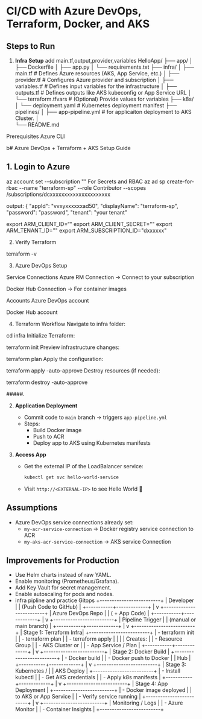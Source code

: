 # CI/CD with Azure DevOps, Terraform, Docker, and AKS

## Steps to Run

1. **Infra Setup**
   add  main.tf,output,provider,variables
HelloApp/
├── app/
│   ├── Dockerfile
│   ├── app.py
│   └── requirements.txt
├── infra/
│   ├── main.tf           # Defines Azure resources (AKS, App Service, etc.)
│   ├── provider.tf       # Configures Azure provider and subscription
│   ├── variables.tf      # Defines input variables for the infrastructure
│   ├── outputs.tf        # Defines outputs like AKS kubeconfig or App Service URL
│   └── terraform.tfvars  # (Optional) Provide values for variables
├── k8s/
│   └── deployment.yaml   # Kubernetes deployment manifest
├── pipelines/
│   ├── app-pipeline.yml   # for applicaiton deployment to AKS Cluster.
│   
└── README.md

Prerequisites
Azure CLI

b# Azure DevOps + Terraform + AKS Setup Guide

## 1. Login to Azure
az account set --subscription "<your-subscription-id>"
For Secrets and RBAC
az ad sp create-for-rbac --name "terraform-sp" --role Contributor --scopes /subscriptions/dcxxxxxxxxxxxxxxxxxxxxx

output:
{
  "appId": "vvxyxxxxxxad50",
  "displayName": "terraform-sp",
  "password": "password",
  "tenant": "your tenant"

export ARM_CLIENT_ID=“" export ARM_CLIENT_SECRET="" export ARM_TENANT_ID="" export ARM_SUBSCRIPTION_ID="dxxxxxx"


2. Verify Terraform


terraform -v  

3. Azure DevOps Setup

Service Connections
Azure RM Connection → Connect to your subscription

Docker Hub Connection → For container images

Accounts
Azure DevOps account

Docker Hub account

4. Terraform Workflow
Navigate to infra folder:


cd infra
Initialize Terraform:


terraform init
Preview infrastructure changes:


terraform plan
Apply the configuration:

terraform apply -auto-approve
Destroy resources (if needed):

terraform destroy -auto-approve


#####.  



2. **Application Deployment**
   - Commit code to `main` branch → triggers `app-pipeline.yml`
   - Steps:
     - Build Docker image
     - Push to ACR
     - Deploy app to AKS using Kubernetes manifests

3. **Access App**
   - Get the external IP of the LoadBalancer service:
     ```sh
     kubectl get svc hello-world-service
     ```
   - Visit `http://<EXTERNAL-IP>` to see Hello World 🚀

## Assumptions
- Azure DevOps service connections already set:
  - `my-acr-service-connection` → Docker registry service connection to ACR
  - `my-aks-acr-service-connection` → AKS service Connection
  

## Improvements for Production
- Use Helm charts instead of raw YAML.
- Enable monitoring (Prometheus/Grafana).
- Add Key Vault for secret management.
- Enable autoscaling for pods and nodes.
- infra pipline and practice Gitops
+-------------------------+
|      Developer          |
|  (Push Code to GitHub)  |
+-----------+-------------+
            |
            v
+-------------------------+
|   Azure DevOps Repo      |
| ( + App Code)   |
+-----------+-------------+
            |
            v
+-------------------------+
|   Pipeline Trigger       |
|  (manual or main branch) |
+-----------+-------------+
            |
            v
+-------------------------+
| Stage 1: Terraform Infra|
+-------------------------+
| - terraform init         |
| - terraform plan         |
| - terraform apply        |
|                         |
| Creates:                 |
| - Resource Group         |
| - AKS Cluster   or         |
| - App Service / Plan     |
+-----------+-------------+
            |
            v
+-------------------------+
| Stage 2: Docker Build    |
+-------------------------+
| - Docker build           |
| - Docker push to Docker  |
|   Hub                    |
+-----------+-------------+
            |
            v
+-------------------------+
| Stage 3: Kubernetes /    |
|         AKS Deploy       |
+-------------------------+
| - Install kubectl        |
| - Get AKS credentials    |
| - Apply k8s manifests    |
+-----------+-------------+
            |
            v
+-------------------------+
| Stage 4: App Deployment  |
+-------------------------+
| - Docker image deployed  |
|   to AKS or App Service  |
| - Verify service running |
+-------------------------+
            |
            v
+-------------------------+
|     Monitoring / Logs    |
| - Azure Monitor          |
| - Container Insights     |
+-------------------------+
